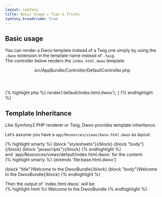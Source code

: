 ```yaml
---
layout: symfony
title: Basic Usage / Tips & Tricks
symfony_breadcrumb: true
---
```


## Basic usage
You can render a Dwoo template instead of a Twig one simply by using the `.dwoo` extension in the template name instead of `.twig`.   
The controller below renders the `index.html.dwoo` template:
<div class="code-box">
<header>src/AppBundle/Controller/DefaultController.php</header>
{% highlight php %}
<?php
public function indexAction(Request $request)
{
    return $this->render('default/index.html.dwoo');
}
{% endhighlight %}
</div>

## Template Inheritance
Like Symfony2 PHP renderer or Twig, Dwoo provides template inheritance.   

Let’s assume you have a `app/Resources/views/base.html.dwoo` as layout:
<div class="code-box">
{% highlight smarty %}
<!DOCTYPE html>
<html>
<head>
    <meta charset="UTF-8" />
    <title>{block "title"}Welcome!{/block}</title>
    {block "stylesheets"}{/block}
</head>
<body>
    {block "body"}{/block}
    {block "javascripts"}{/block}
</body>
</html>
{% endhighlight %}
</div>
and `app/Resources/views/default/index.html.dwoo` for the content:
<div class="code-box">
{% highlight smarty %}
{extends 'file:base.html.dwoo'}

{block "title"}Welcome to the DwooBundle{/block}
{block "body"}Welcome to the DwooBundle{/block}
{% endhighlight %}
</div>
Then the output of `index.html.dwoo` will be:
<div class="code-box">
{% highlight html %}
<!DOCTYPE html>
<html>
<head>
    <meta charset="UTF-8" />
    <title>Welcome to the DwooBundle</title>
</head>
<body>
Welcome to the DwooBundle
</body>
</html>
{% endhighlight %}
</div>
